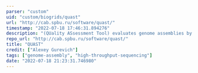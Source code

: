 ```yaml
---
parser: "custom"
uid: "custom/biogrids/quast"
url: "http://cab.spbu.ru/software/quast/"
timestamp: "2022-07-18 17:46:31.894276"
description: "(QUality ASsessment Tool) evaluates genome assemblies by computing various metrics, including N50, length for which the collection of all contigs of that length or longer covers at least 50% of assembly length; NG50, where length of the reference genome is being covered; NA50 and NGA50, where aligned blocks instead of contigs are taken; misassemblies, misassembled and unaligned contigs or contigs bases; and genes and …"
repo_url: "http://cab.spbu.ru/software/quast/"
title: "QUAST"
credit: ["Alexey Gurevich"]
tags: ["genome-assembly", "high-throughput-sequencing"]
date: "2022-07-18 21:23:31.746980"
---
```

